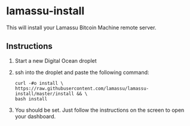 lamassu-install
===============

This will install your Lamassu Bitcoin Machine remote server.

Instructions
------------

1. Start a new Digital Ocean droplet
2. ssh into the droplet and paste the following command:

    ```
    curl -#o install \
    https://raw.githubusercontent.com/lamassu/lamassu-install/master/install && \
    bash install
    ```

3. You should be set. Just follow the instructions on the screen to open your dashboard.